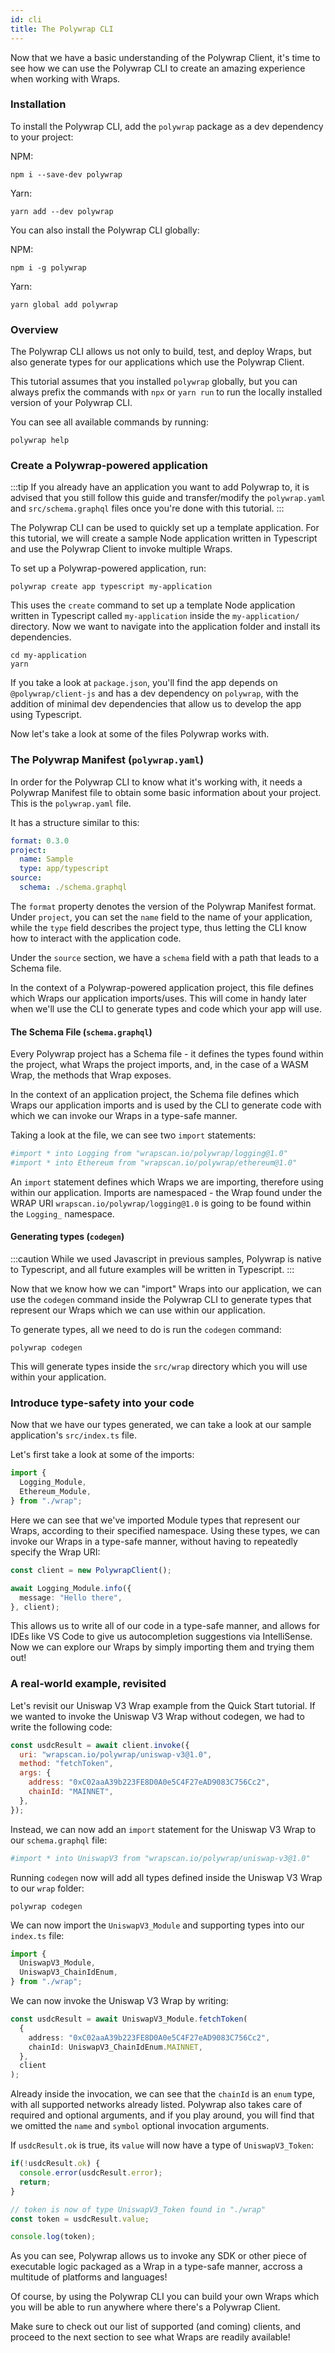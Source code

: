 ```yaml
---
id: cli
title: The Polywrap CLI
---
```


Now that we have a basic understanding of the Polywrap Client, it's time to see how we can use the Polywrap CLI to create an amazing experience when working with Wraps.

### Installation

To install the Polywrap CLI, add the `polywrap` package as a dev dependency to your project:

NPM:
```
npm i --save-dev polywrap
```

Yarn:
```
yarn add --dev polywrap
```

You can also install the Polywrap CLI globally:

NPM:
```
npm i -g polywrap
```

Yarn:
```
yarn global add polywrap
```

### Overview

The Polywrap CLI allows us not only to build, test, and deploy Wraps, but also generate types for our applications which use the Polywrap Client.

This tutorial assumes that you installed `polywrap` globally, but you can always prefix the commands with `npx` or `yarn run` to run the locally installed version of your Polywrap CLI.

You can see all available commands by running:

```
polywrap help
```

### Create a Polywrap-powered application

:::tip
If you already have an application you want to add Polywrap to, it is advised that you still follow this guide and transfer/modify the `polywrap.yaml` and `src/schema.graphql` files once you're done with this tutorial.
:::

The Polywrap CLI can be used to quickly set up a template application. For this tutorial, we will create a sample Node application written in Typescript and use the Polywrap Client to invoke multiple Wraps.

To set up a Polywrap-powered application, run:

```
polywrap create app typescript my-application
```

This uses the `create` command to set up a template Node application written in Typescript called `my-application` inside the `my-application/` directory. Now we want to navigate into the application folder and install its dependencies.

```
cd my-application
yarn
```

If you take a look at `package.json`, you'll find the app depends on `@polywrap/client-js` and has a dev dependency on `polywrap`, with the addition of minimal dev dependencies that allow us to develop the app using Typescript.

Now let's take a look at some of the files Polywrap works with.

### The Polywrap Manifest (`polywrap.yaml`)

In order for the Polywrap CLI to know what it's working with, it needs a Polywrap Manifest file to obtain some basic information about your project. This is the `polywrap.yaml` file.

It has a structure similar to this:
```yaml title="polywrap.yaml"
format: 0.3.0
project:
  name: Sample
  type: app/typescript
source:
  schema: ./schema.graphql
```

The `format` property denotes the version of the Polywrap Manifest format. Under `project`, you can set the `name` field to the name of your application, while the `type` field describes the project type, thus letting the CLI know how to interact with the application code.

Under the `source` section, we have a `schema` field with a path that leads to a Schema file.

In the context of a Polywrap-powered application project, this file defines which Wraps our application imports/uses. This will come in handy later when we'll use the CLI to generate types and code which your app will use.

#### The Schema File (`schema.graphql`)

Every Polywrap project has a Schema file - it defines the types found within the project, what Wraps the project imports, and, in the case of a WASM Wrap, the methods that Wrap exposes.

In the context of an application project, the Schema file defines which Wraps our application imports and is used by the CLI to generate code with which we can invoke our Wraps in a type-safe manner.

Taking a look at the file, we can see two `import` statements:

```graphql title="schema.graphql"
#import * into Logging from "wrapscan.io/polywrap/logging@1.0"
#import * into Ethereum from "wrapscan.io/polywrap/ethereum@1.0"
```

An `import` statement defines which Wraps we are importing, therefore using within our application. Imports are namespaced - the Wrap found under the WRAP URI `wrapscan.io/polywrap/logging@1.0` is going to be found within the `Logging_` namespace.

#### Generating types (`codegen`)

:::caution
While we used Javascript in previous samples, Polywrap is native to Typescript, and all future examples will be written in Typescript.
:::

Now that we know how we can "import" Wraps into our application, we can use the `codegen` command inside the Polywrap CLI to generate types that represent our Wraps which we can use within our application.

To generate types, all we need to do is run the `codegen` command:

```
polywrap codegen
```

This will generate types inside the `src/wrap` directory which you will use within your application.

### Introduce type-safety into your code

Now that we have our types generated, we can take a look at our sample application's `src/index.ts` file.

Let's first take a look at some of the imports:

```typescript
import {
  Logging_Module,
  Ethereum_Module,
} from "./wrap";
```

Here we can see that we've imported Module types that represent our Wraps, according to their specified namespace. Using these types, we can invoke our Wraps in a type-safe manner, without having to repeatedly specify the Wrap URI:

```typescript
const client = new PolywrapClient();

await Logging_Module.info({
  message: "Hello there",
}, client);
```

This allows us to write all of our code in a type-safe manner, and allows for IDEs like VS Code to give us autocompletion suggestions via IntelliSense. Now we can explore our Wraps by simply importing them and trying them out!

### A real-world example, revisited

Let's revisit our Uniswap V3 Wrap example from the Quick Start tutorial. If we wanted to invoke the Uniswap V3 Wrap without codegen, we had to write the following code:

```javascript
const usdcResult = await client.invoke({
  uri: "wrapscan.io/polywrap/uniswap-v3@1.0",
  method: "fetchToken",
  args: {
    address: "0xC02aaA39b223FE8D0A0e5C4F27eAD9083C756Cc2",
    chainId: "MAINNET",
  },
});
```

Instead, we can now add an `import` statement for the Uniswap V3 Wrap to our `schema.graphql` file:

```graphql title="schema.graphql"
#import * into UniswapV3 from "wrapscan.io/polywrap/uniswap-v3@1.0"
```

Running `codegen` now will add all types defined inside the Uniswap V3 Wrap to our `wrap` folder:

```
polywrap codegen
```

We can now import the `UniswapV3_Module` and supporting types into our `index.ts` file:

```typescript
import {
  UniswapV3_Module,
  UniswapV3_ChainIdEnum,
} from "./wrap";
```

We can now invoke the Uniswap V3 Wrap by writing:

```typescript
const usdcResult = await UniswapV3_Module.fetchToken(
  {
    address: "0xC02aaA39b223FE8D0A0e5C4F27eAD9083C756Cc2",
    chainId: UniswapV3_ChainIdEnum.MAINNET,
  },
  client
);
```

Already inside the invocation, we can see that the `chainId` is an `enum` type, with all supported networks already listed. Polywrap also takes care of required and optional arguments, and if you play around, you will find that we omitted the `name` and `symbol` optional invocation arguments.

If `usdcResult.ok` is true, its `value` will now have a type of `UniswapV3_Token`:

```typescript
if(!usdcResult.ok) {
  console.error(usdcResult.error);
  return;
}

// token is now of type UniswapV3_Token found in "./wrap"
const token = usdcResult.value;

console.log(token);
```

As you can see, Polywrap allows us to invoke any SDK or other piece of executable logic packaged as a Wrap in a type-safe manner, accross a multitude of platforms and languages!

Of course, by using the Polywrap CLI you can build your own Wraps which you will be able to run anywhere where there's a Polywrap Client.

Make sure to check out our list of supported (and coming) clients, and proceed to the next section to see what Wraps are readily available!
